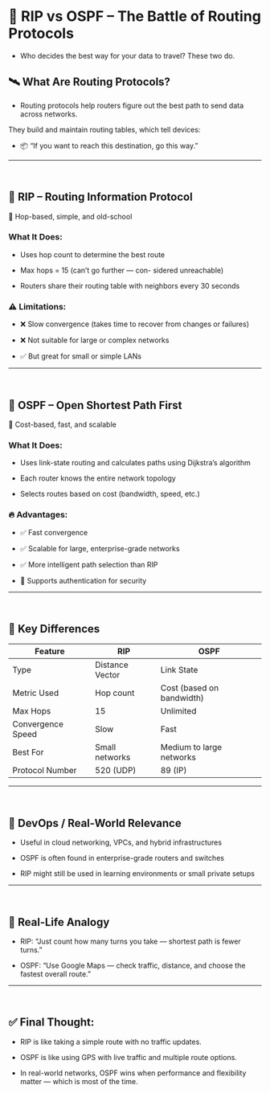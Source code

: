 # 🔁 RIP vs OSPF – The Battle of Routing Protocols
- Who decides the best way for your data to travel? These two do.

## 🛰️ What Are Routing Protocols?
- Routing protocols help routers figure out the best path to send data across networks.

They build and maintain routing tables, which tell devices:
- 📦 “If you want to reach this destination, go this way.”

---

<br>

## 🔄 RIP – Routing Information Protocol
📏 Hop-based, simple, and old-school

### What It Does:
- Uses hop count to determine the best route

- Max hops = 15 (can’t go further — con- sidered unreachable)

- Routers share their routing table with neighbors every 30 seconds

### ⚠️ Limitations:
- ❌ Slow convergence (takes time to recover from changes or failures)

- ❌ Not suitable for large or complex networks

- ✅ But great for small or simple LANs

---

<br>

## 🔀 OSPF – Open Shortest Path First
🧠 Cost-based, fast, and scalable

### What It Does:
- Uses link-state routing and calculates paths using Dijkstra’s algorithm

- Each router knows the entire network topology

- Selects routes based on cost (bandwidth, speed, etc.)

### 🔥 Advantages:
- ✅ Fast convergence

- ✅ Scalable for large, enterprise-grade networks

- ✅ More intelligent path selection than RIP

- 🔐 Supports authentication for security

---

<br>

## 🔁 Key Differences
| Feature           | RIP             | OSPF                      |
| ----------------- | --------------- | ------------------------- |
| Type              | Distance Vector | Link State                |
| Metric Used       | Hop count       | Cost (based on bandwidth) |
| Max Hops          | 15              | Unlimited                 |
| Convergence Speed | Slow            | Fast                      |
| Best For          | Small networks  | Medium to large networks  |
| Protocol Number   | 520 (UDP)       | 89 (IP)                   |

---

<br>

## 🧰 DevOps / Real-World Relevance
- Useful in cloud networking, VPCs, and hybrid infrastructures

- OSPF is often found in enterprise-grade routers and switches

- RIP might still be used in learning environments or small private setups

---

<br>

## 🧠 Real-Life Analogy
- RIP: “Just count how many turns you take — shortest path is fewer turns.”

- OSPF: “Use Google Maps — check traffic, distance, and choose the fastest overall route.”

---

<br>

## ✅ Final Thought:
- RIP is like taking a simple route with no traffic updates.
- OSPF is like using GPS with live traffic and multiple route options.

- In real-world networks, OSPF wins when performance and flexibility matter — which is most of the time.
